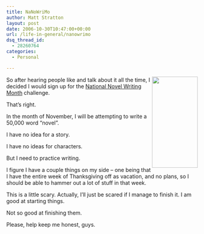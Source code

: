 ```yaml
---
title: NaNoWriMo
author: Matt Stratton
layout: post
date: 2006-10-30T10:47:00+00:00
url: /life-in-general/nanowrimo
dsq_thread_id:
  - 28260764
categories:
  - Personal

---
```

<img src="https://static.flickr.com/121/283697823_e6cd486f13_o.gif" width="120" height="240" align="right" />So after hearing people like and talk about it all the time, I decided I would sign up for the [National Novel Writing Month][1] challenge.

That&#8217;s right.

In the month of November, I will be attempting to write a 50,000 word &#8220;novel&#8221;.

I have no idea for a story.

I have no ideas for characters.

But I need to practice writing.

I figure I have a couple things on my side &#8211; one being that I have the entire week of Thanksgiving off as vacation, and no plans, so I should be able to hammer out a lot of stuff in that week.

This is a little scary. Actually, I&#8217;ll just be scared if I manage to finish it. I am good at starting things.

Not so good at finishing them.

Please, help keep me honest, guys.

 [1]: https://www.nanowrimo.org